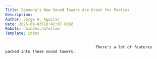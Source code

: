 ```yaml
---
Title: Samsung’s New Sound Towers Are Great for Parties
Description: 
Author: Jorge A. Aguilar
Date: 2025-09-03T16:42:07.000Z
Robots: noindex,nofollow
Template: index
---
```


                                            There's a lot of features packed into these sound towers.
                                        